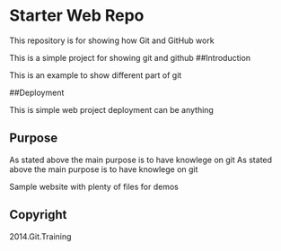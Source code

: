 # Starter Web Repo

This repository is for showing how Git and GitHub work

This is a simple project for showing git and github
##Introduction

This is an example to show different part of git

##Deployment

This is simple web project deployment can be anything
## Purpose

As stated above the main purpose is to have knowlege on git
As stated above the main purpose is to have knowlege on git

Sample website with plenty of files for demos


## Copyright

2014.Git.Training
